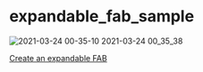 # expandable_fab_sample

![2021-03-24 00-35-10 2021-03-24 00_35_38](https://user-images.githubusercontent.com/38596913/112173645-18adcd00-8c39-11eb-80e4-8a04cdbcb41c.gif)


[Create an expandable FAB](https://flutter.dev/docs/cookbook/effects/expandable-fab)
